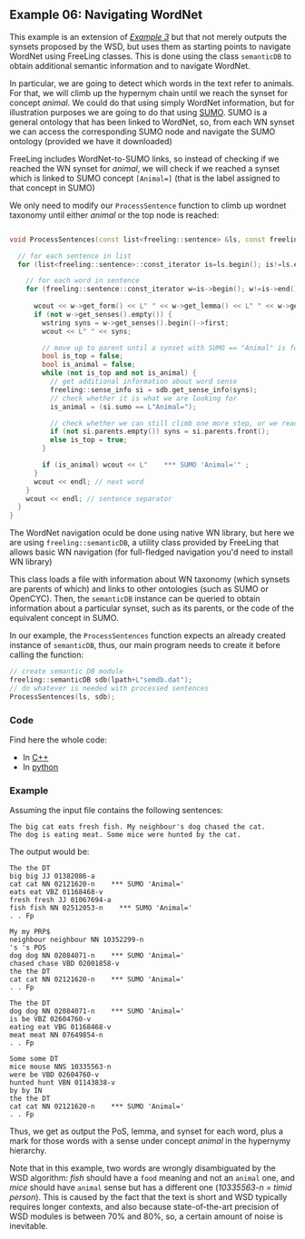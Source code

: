 
## Example 06: Navigating WordNet

This example is an extension of [*Example 3*](example03.md) but that not merely outputs the synsets proposed by the WSD, but uses them as starting points to navigate WordNet using FreeLing classes. 
This is done using the class `semanticDB` to obtain additional semantic information and to navigate WordNet.

In particular, we are going to detect which words in the text refer to animals.
For that, we will climb up the hypernym chain until we reach the synset for concept *animal*.
We could do that using simply WordNet information, but for illustration purposes we are going to do that using [SUMO](http://www.adampease.org/OP/). SUMO is a general ontology that has been linked to WordNet, so, from each WN synset we can access the corresponding SUMO node and navigate the SUMO ontology (provided we have it downloaded)

FreeLing includes WordNet-to-SUMO links, so instead of checking if we reached the WN synset for *animal*, we will check if we reached a synset which is linked to SUMO concept `[Animal=]` (that is the label assigned to that concept in SUMO)

We only need to modify our `ProcessSentence` function to climb up wordnet taxonomy until either *animal* or the top node is reached:
```C++

void ProcessSentences(const list<freeling::sentence> &ls, const freeling::semanticDB &sdb) {

  // for each sentence in list
  for (list<freeling::sentence>::const_iterator is=ls.begin(); is!=ls.end(); is++) {

    // for each word in sentence
    for (freeling::sentence::const_iterator w=is->begin(); w!=is->end(); w++) {
      
      wcout << w->get_form() << L" " << w->get_lemma() << L" " << w->get_tag() ;
      if (not w->get_senses().empty()) {
        wstring syns = w->get_senses().begin()->first;      
        wcout << L" " << syns;

        // move up to parent until a synset with SUMO == "Animal" is found.
        bool is_top = false;
        bool is_animal = false;
        while (not is_top and not is_animal) {
          // get additional information about word sense
          freeling::sense_info si = sdb.get_sense_info(syns);
          // check whether it is what we are looking for
          is_animal = (si.sumo == L"Animal=");

          // check whether we can still climb one more step, or we reached the top node.
          if (not si.parents.empty()) syns = si.parents.front();
          else is_top = true;
        }

        if (is_animal) wcout << L"    *** SUMO 'Animal='" ;
      }
      wcout << endl; // next word
    }
    wcout << endl; // sentence separator
  }
}
```

The WordNet navigation oculd be done using native WN library, but here we are using `freeling::semanticDB`, a utility class provided by FreeLing that allows basic WN navigation (for full-fledged navigation you'd need to install WN library)

This class loads a file with information about WN taxonomy (which synsets are parents of which) and links to other ontologies (such as SUMO or OpenCYC). Then, the `semanticDB` instance can be queried to obtain information about a particular synset, such as its parents, or the code of the equivalent concept in SUMO.

In our example, the `ProcessSentences` function expects an already created instance of `semanticDB`, thus, our main program needs to create it before calling the function:
```C++
// create semantic DB module
freeling::semanticDB sdb(lpath+L"semdb.dat");
// do whatever is needed with processed sentences
ProcessSentences(ls, sdb);
```


### Code

Find here the whole code:

* In [C++](code/example06.cc.md)
* In [python](code/example06.py.md)


### Example

Assuming the input file contains the following sentences:

    The big cat eats fresh fish. My neighbour's dog chased the cat.
    The dog is eating meat. Some mice were hunted by the cat.

The output would be:
```
The the DT
big big JJ 01382086-a
cat cat NN 02121620-n    *** SUMO 'Animal='
eats eat VBZ 01168468-v
fresh fresh JJ 01067694-a
fish fish NN 02512053-n    *** SUMO 'Animal='
. . Fp

My my PRP$
neighbour neighbour NN 10352299-n
's 's POS
dog dog NN 02084071-n    *** SUMO 'Animal='
chased chase VBD 02001858-v
the the DT
cat cat NN 02121620-n    *** SUMO 'Animal='
. . Fp

The the DT
dog dog NN 02084071-n    *** SUMO 'Animal='
is be VBZ 02604760-v
eating eat VBG 01168468-v
meat meat NN 07649854-n
. . Fp

Some some DT
mice mouse NNS 10335563-n
were be VBD 02604760-v
hunted hunt VBN 01143838-v
by by IN
the the DT
cat cat NN 02121620-n    *** SUMO 'Animal='
. . Fp

```

  Thus, we get as output the PoS, lemma, and synset for each word, plus a mark for those words with a sense under concept *animal* in the hypernymy hierarchy.

   Note that in this example, two words are wrongly disambiguated by the WSD algorithm: *fish* should have a `food` meaning and not an `animal` one, and *mice* should have `animal` sense but has a different one (*10335563-n* = *timid person*).
   This is caused by the fact that the text is short and WSD typically requires longer contexts, and also because state-of-the-art precision of WSD modules is between 70% and 80%, so, a certain amount of noise is inevitable.
   
   
   
